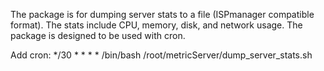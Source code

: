 The package is for dumping server stats to a file (ISPmanager compatible format).
The stats include CPU, memory, disk, and network usage. The package is designed to be used with cron.

Add cron:
*/30 * * * * /bin/bash /root/metricServer/dump_server_stats.sh
